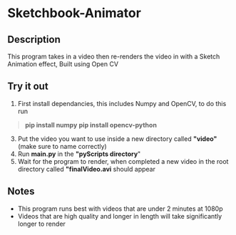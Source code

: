 # Sketchbook-Animator


## Description
This program takes in a video then re-renders the video in with a Sketch Animation effect, 
Built using Open CV 

## Try it out
1. First install dependancies, this includes Numpy and OpenCV, to do this run 
> **pip install numpy** 
> **pip install opencv-python**  
3. Put the video you want to use inside a new directory called **"video"** (make sure to name correctly) 
4. Run **main.py** in the **"pyScripts directory**" 
5. Wait for the program to render, when completed a new video in the root directory called **"finalVideo.avi** should appear 

## Notes 
* This program runs best with videos that are under 2 minutes at 1080p  
* Videos that are high quality and longer in length will take significantly longer to render
